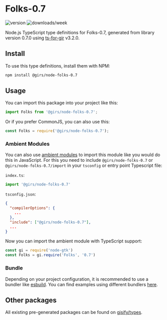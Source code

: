 
# Folks-0.7

![version](https://img.shields.io/npm/v/@girs/node-folks-0.7)
![downloads/week](https://img.shields.io/npm/dw/@girs/node-folks-0.7)


Node.js TypeScript type definitions for Folks-0.7, generated from library version 0.7.0 using [ts-for-gir](https://github.com/gjsify/ts-for-gir) v3.2.0.


## Install

To use this type definitions, install them with NPM:
```bash
npm install @girs/node-folks-0.7
```

## Usage

You can import this package into your project like this:
```ts
import Folks from '@girs/node-folks-0.7';
```

Or if you prefer CommonJS, you can also use this:
```ts
const Folks = require('@girs/node-folks-0.7');
```

### Ambient Modules

You can also use [ambient modules](https://github.com/gjsify/ts-for-gir/tree/main/packages/cli#ambient-modules) to import this module like you would do this in JavaScript.
For this you need to include `@girs/node-folks-0.7` or `@girs/node-folks-0.7/import` in your `tsconfig` or entry point Typescript file:

`index.ts`:
```ts
import '@girs/node-folks-0.7'
```

`tsconfig.json`:
```json
{
  "compilerOptions": {
    ...
  },
  "include": ["@girs/node-folks-0.7"],
  ...
}
```

Now you can import the ambient module with TypeScript support: 

```ts
const gi = require('node-gtk')
const Folks = gi.require('Folks', '0.7')
```


### Bundle

Depending on your project configuration, it is recommended to use a bundler like [esbuild](https://esbuild.github.io/). You can find examples using different bundlers [here](https://github.com/gjsify/ts-for-gir/tree/main/examples).

## Other packages

All existing pre-generated packages can be found on [gjsify/types](https://github.com/gjsify/types).

